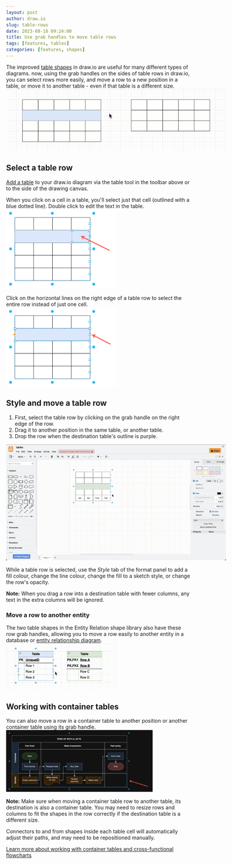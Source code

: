 ```yaml
---
layout: post
author: draw.io
slug: table-rows
date: 2023-08-18 09:24:00
title: Use grab handles to move table rows
tags: [features, tables]
categories: [features, shapes]
---
```


The improved [table shapes](/blog/tables.html) in draw.io are useful for many different types of diagrams. now, using the grab handles on the sides of table rows in draw.io, you can select rows more easily, and move a row to a new position in a table, or move it to another table - even if that table is a different size. 
<br /><img src="/assets/img/blog/table-move-row2.gif" style="width=100%;max-width:600px;height:auto;" alt="Use the grab handle on the right edge of a row to drag it to a new position in the table in draw.io">


## Select a table row

[Add a table](/doc/faq/table-add.html) to your draw.io diagram via the table tool in the toolbar above or to the side of the drawing canvas. 

When you click on a cell in a table, you'll select just that cell (outlined with a blue dotted line). Double click to edit the text in the table. 
<br /><img src="/assets/img/blog/table-select-cell.png" style="width=100%;max-width:300px;height:auto;" alt="Click on a cell in a table in draw.io to select it">

Click on the horizontal lines on the right edge of a table row to select the entire row instead of just one cell. 
<br /><img src="/assets/img/blog/table-select-row.png" style="width=100%;max-width:300px;height:auto;" alt="Click on the horizontal bars to the right of a table row to select the entire row in draw.io">

## Style and move a table row

1. First, select the table row by clicking on the grab handle on the right edge of the row.
2. Drag it to another position in the same table, or another table. 
3. Drop the row when the destination table's outline is purple.

<img src="/assets/img/blog/table-move-row.gif" style="width=100%;max-width:600px;height:auto;" alt="Use the grab handle on the right edge of a row to drag it to a new position in the table in draw.io">

While a table row is selected, use the _Style_ tab of the format panel to add a fill colour, change the line colour, change the fill to a sketch style, or change the row's opacity.

**Note:** When you drag a row into a destination table with fewer columns, any text in the extra columns will be ignored. 

### Move a row to another entity

The two table shapes in the Entity Relation shape library also have these row grab handles, allowing you to move a row easily to another entity in a database or [entity relationship diagram](/blog/entity-relationship-tables.html). 
<br /><img src="/assets/img/blog/table-entity-move-row.gif" style="width=100%;max-width:300px;height:auto;" alt="Use the grab handle on the right edge of a row to drag it to a new position in the table in draw.io">

## Working with container tables

You can also move a row in a container table to another position or another container table using its grab handle. 
<br /><img src="/assets/img/blog/table-container-select-row.png" style="width=100%;max-width:400px;height:auto;" alt="Click on the horizontal bars to the right of a table row to select the entire row in draw.io">

**Note:** Make sure when moving a container table row to another table, its destination is also a container table. You may need to resize rows and columns to fit the shapes in the row correctly if the destination table is a different size.

Connectors to and from shapes inside each table cell will automatically adjust their paths, and may need to be repositioned manually.

[Learn more about working with container tables and cross-functional flowcharts](/blog/tables.html#add-a-cross-functional-flowchart-table)